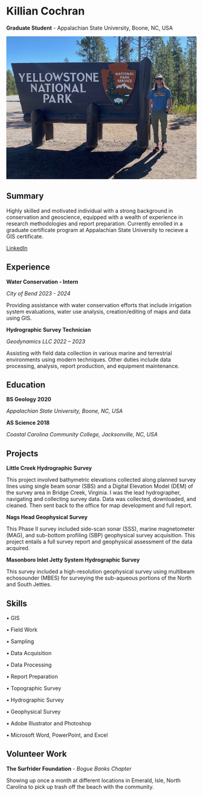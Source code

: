 # Killian Cochran

**Graduate Student** - Appalachian State University, Boone, NC, USA

<img src="img/IMG_1302.jpg">

## Summary
Highly skilled and motivated individual with a strong background in conservation and geoscience, equipped with a wealth of experience in research methodologies and report preparation. Currently enrolled in a graduate certificate program at Appalachian State University to recieve a GIS certificate. 

[LinkedIn](https://www.linkedin.com/in/killian-cochran/)


## Experience
**Water Conservation - Intern**

*City of Bend 2023 - 2024*

Providing assistance with water conservation efforts that include irrigation system evaluations, water use analysis, creation/editing of maps and data using GIS.

**Hydrographic Survey Technician**

*Geodynamics LLC 2022 – 2023*

Assisting with field data collection in various marine and terrestrial environments using modern techniques. Other duties include data processing, analysis, report production, and equipment maintenance.


## Education
**BS Geology 2020**

*Appalachian State University, Boone, NC, USA*

**AS Science 2018**

*Coastal Carolina Community College, Jacksonville, NC, USA*


## Projects
**Little Creek Hydrographic Survey**

This project involved bathymetric elevations collected along planned survey lines using single beam sonar (SBS) and a Digital Elevation Model (DEM) of the survey area in Bridge Creek, Virginia. I was the lead hydrographer, navigating and collecting survey data. Data was collected, downloaded, and cleaned. Then sent back to the office for map development and full report.

**Nags Head Geophysical Survey** 

This Phase II survey included side-scan sonar (SSS), marine magnetometer (MAG), and sub-bottom profiling (SBP) geophysical survey acquisition. This project entails a full survey report and geophysical assessment of the data acquired.

**Masonboro Inlet Jetty System Hydrographic Survey**

This survey included a high-resolution geophysical survey using multibeam echosounder (MBES) for surveying the sub-aqueous portions of the North and South Jetties.


## Skills
•   GIS

•   Field Work

•	Sampling

•	Data Acquisition

•	Data Processing

•	Report Preparation

•	Topographic Survey

•	Hydrographic Survey

•	Geophysical Survey

•	Adobe Illustrator and Photoshop 

•	Microsoft Word, PowerPoint, and Excel


## Volunteer Work
**The Surfrider Foundation** - *Bogue Banks Chapter*

Showing up once a month at different locations in Emerald, Isle, North Carolina to pick up trash off the beach with the community. 
